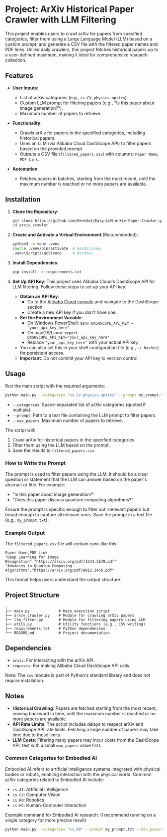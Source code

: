 # Project: ArXiv Historical Paper Crawler with LLM Filtering

This project enables users to crawl arXiv for papers from specified categories, filter them using a Large Language Model (LLM) based on a custom prompt, and generate a CSV file with the filtered paper names and PDF links. Unlike daily crawlers, this project fetches historical papers up to a user-defined maximum, making it ideal for comprehensive research collection.

## Features

- **User Inputs**:
  - List of arXiv categories (e.g., `cs.CV`, `physics.optics`).
  - Custom LLM prompt for filtering papers (e.g., "Is this paper about image generation?").
  - Maximum number of papers to retrieve.

- **Functionality**:
  - Crawls arXiv for papers in the specified categories, including historical papers.
  - Uses an LLM (via Alibaba Cloud DashScope API) to filter papers based on the provided prompt.
  - Outputs a CSV file (`filtered_papers.csv`) with columns: `Paper Name`, `PDF Link`.

- **Automation**:
  - Fetches papers in batches, starting from the most recent, until the maximum number is reached or no more papers are available.

## Installation

1. **Clone the Repository**:
   ```bash
   git clone https://github.com/Kenn3o3/Easy-LLM-ArXiv-Paper-Crawler.git
   cd arxiv_crawler
   ```

2. **Create and Activate a Virtual Environment** (Recommended):
   ```bash
   python3 -m venv .venv
   source .venv/bin/activate  # macOS/Linux
   .venv\Scripts\activate     # Windows
   ```

3. **Install Dependencies**:
   ```bash
   pip install -r requirements.txt
   ```

4. **Set Up API Key**:
   This project uses Alibaba Cloud's DashScope API for LLM filtering. Follow these steps to set up your API key:
   - **Obtain an API Key**:
     - Go to the [Alibaba Cloud console](https://www.alibabacloud.com/help/en/model-studio) and navigate to the DashScope section.
     - Create a new API key if you don't have one.
   - **Set the Environment Variable**:
     - On Windows PowerShell: `$env:DASHSCOPE_API_KEY = "your_api_key_here"`
     - On macOS/Linux: `export DASHSCOPE_API_KEY="your_api_key_here"`
     - Replace `"your_api_key_here"` with your actual API key.
   - You can also set this in your shell configuration file (e.g., `~/.bashrc`) for persistent access.
   - **Important**: Do not commit your API key to version control.

## Usage

Run the main script with the required arguments:

```bash
python main.py --categories "cs.CV physics.optics" --prompt my_prompt.txt --max_papers 100
```

- `--categories`: Space-separated list of arXiv categories (quoted if multiple).
- `--prompt`: Path to a text file containing the LLM prompt to filter papers.
- `--max_papers`: Maximum number of papers to retrieve.

The script will:
1. Crawl arXiv for historical papers in the specified categories.
2. Filter them using the LLM based on the prompt.
3. Save the results to `filtered_papers.csv`.

### How to Write the Prompt

The prompt is used to filter papers using the LLM. It should be a clear question or statement that the LLM can answer based on the paper's abstract or title. For example:
- "Is this paper about image generation?"
- "Does this paper discuss quantum computing algorithms?"

Ensure the prompt is specific enough to filter out irrelevant papers but broad enough to capture all relevant ones. Save the prompt in a text file (e.g., `my_prompt.txt`).

### Example Output

The `filtered_papers.csv` file will contain rows like this:

```
Paper Name,PDF Link
"Deep Learning for Image Recognition","https://arxiv.org/pdf/1234.5678.pdf"
"Advances in Quantum Computing Algorithms","https://arxiv.org/pdf/9012.3456.pdf"
```

This format helps users understand the output structure.

## Project Structure

```
.
├── main.py             # Main execution script
├── arxiv_crawler.py    # Module for crawling arXiv papers
├── llm_filter.py       # Module for filtering papers using LLM
├── utils.py            # Utility functions (e.g., CSV writing)
├── requirements.txt    # Python dependencies
└── README.md           # Project documentation
```

## Dependencies

- `arxiv`: For interacting with the arXiv API.
- `requests`: For making Alibaba Cloud DashScope API calls.

Note: The `csv` module is part of Python's standard library and does not require installation.

## Notes

- **Historical Crawling**: Papers are fetched starting from the most recent, moving backward in time, until the maximum number is reached or no more papers are available.
- **API Rate Limits**: The script includes delays to respect arXiv and DashScope API rate limits. Fetching a large number of papers may take time due to these limits.
- **LLM Costs**: Filtering many papers may incur costs from the DashScope API; test with a small `max_papers` value first.

### Common Categories for Embodied AI

Embodied AI refers to artificial intelligence systems integrated with physical bodies or robots, enabling interaction with the physical world. Common arXiv categories related to Embodied AI include:
- `cs.AI`: Artificial Intelligence
- `cs.CV`: Computer Vision
- `cs.RO`: Robotics
- `cs.HC`: Human-Computer Interaction

Example command for Embodied AI research: (I recommend running on a single category for more precise result)
```bash
python main.py --categories "cs.RO" --prompt my_prompt.txt --max_papers 100
```